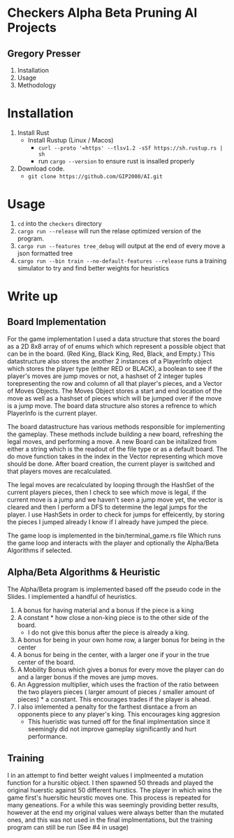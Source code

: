 # Checkers Alpha Beta Pruning AI Projects
## Gregory Presser


1. Installation
2. Usage
3. Methodology


# Installation

1. Install Rust
    - Install Rustup (Linux / Macos)
        - `curl --proto '=https' --tlsv1.2 -sSf https://sh.rustup.rs | sh`
        - run `cargo --version` to ensure rust is insalled properly
2. Download code.
    - `git clone https://github.com/GIP2000/AI.git`

# Usage
1. `cd` into the `checkers` directory
2. `cargo run --release` will run the relase optimized version of the program.
3. `cargo run --features tree_debug` will output at the end of every move a json formatted tree
4. `cargo run --bin train --no-default-features --release` runs a training simulator to try and find better weights for heuristics

# Write up

## Board Implementation

For the game implementation I used a data structure that stores the board as a 2D 8x8 array of of enums which which represent a possible object that can be in the board. (Red King, Black King, Red, Black, and Empty.)
This datastructure also stores the another 2 instances of a PlayerInfo object which stores the player type (either RED or BLACK), a boolean to see if the player's moves are jump moves or not, a hashset of 2 integer tuples torepresenting the row and column of all that player's pieces, and a Vector of Moves Objects. The Moves Object stores a start and end location of the move as well as a hashset of pieces which will be jumped over if the move is a jump move. The board data structure also stores a refrence to which PlayerInfo is the current player.

The board datastructure has various methods responsible for implementing the gameplay. These methods include building a new board, refreshing the legal moves, and performing a move. A new Board can be initalized from either a string which is the readout of the file type or as a default board. The do move function takes in the index in the Vector representing which move should be done. After board creation, the current player is switched and that players moves are recalculated.

The legal moves are recalculated by looping through the HashSet of the current players pieces, then I check to see which move is legal, if the current move is a jump and we haven't seen a jump move yet, the vector is cleared and then I perform a DFS to determine the legal jumps for the player. I use HashSets in order to check for jumps for effeicently, by storing the pieces I jumped already I know if I already have jumped the piece.

The game loop is implemented in the bin/terminal_game.rs file Which runs the game loop and interacts with the player and optionally the Alpha/Beta Algorithms if selected.

## Alpha/Beta Algorithms & Heuristic

The Alpha/Beta program is implemented based off the pseudo code in the Slides.
I implemented a handful of heuristics.

1. A bonus for having material and a bonus if the piece is a king
2. A constant * how close a non-king piece is to the other side of the board.
    - I do not give this bonus after the piece is already a king.
3. A bonus for being in your own home row, a larger bonus for being in the center
4. A bonus for being in the center, with a larger one if your in the true center of the board.
5. A Mobility Bonus which gives a bonus for every move the player can do and a larger bonus if the moves are jump moves.
6. An Aggression multiplier, which uses the fraction of the ratio between the two players pieces ( larger amount of pieces / smaller amount of pieces) * a constant. This encourages trades if the player is ahead.
7. I also imlemented a penalty for the farthest disntace a from an opponents piece to any player's king. This encourages king aggresion
    - This hueristic was turned off for the final implmentation since it seemingly did not improve gameplay significantly and hurt performance.

## Training
I in an attempt to find better weight values I implmeented a mutation function for a hursitic object. I then spawned 50 threads and played the original huerstic against 50 different hurstics. The player in which wins the game first's huersitic heurstic moves one. This process is repeated for many geneations. For a while this was seemingly providing better results, however at the end my original values were always better than the mutated ones, and this was not used in the final implmentations, but the training program can still be run (See #4 in usage)

